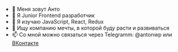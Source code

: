 - 👋 Меня зовут Анто
- 👀 Я Junior Frontend разработчик
- 🌱 Я изучаю JavaScript, React, Redux
- 💞️ Ищу компанию мечты, в которой буду расти и развиваться
- 📫 Со мной можно связаться через Telegramm: @antonwp или [ВКонтакте](https://vk.com/id185212073)
